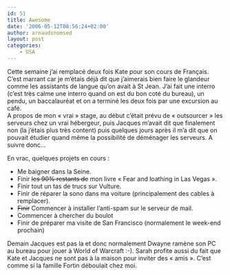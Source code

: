 ```yaml
---
id: 51
title: Awesome
date: '2006-05-12T08:56:24+02:00'
author: arnaudsnomsed
layout: post
categories:
    - USA
---
```


Cette semaine j’ai remplacé deux fois Kate pour son cours de Français. C’est marrant car je m’étais déjà dit que j’aimerais bien faire le glandeur comme les assistants de langue qu’on avait à St Jean. J’ai fait une interro (c’est très calme une interro quand on est du bon coté du bureau), un pendu, un baccalauréat et on a terminé les deux fois par une excursion au café.  
A propos de mon « vrai » stage, au début c’était prévu de « outsourcer » les serveurs chez un vrai hébergeur, puis Jacques m’avait dit que finalement non (la j’étais plus très content) puis quelques jours après il m’a dit que on pouvait étudier quand même la possibilité de déménager les serveurs. A suivre donc…

En vrac, quelques projets en cours :

- Me baigner dans la Seine.
- Finir <strike>les 90% restants de</strike> mon livre « Fear and loathing in Las Vegas ».
- Finir tout un tas de trucs sur Vulture.
- Finir de réparer la sono dans ma voiture (principalement des cables à remplacer).
- <strike>Finir</strike> Commencer à installer l’anti-spam sur le serveur de mail.
- Commencer à chercher du boulot
- Finir de préparer ma visite de San Francisco (normalement le week-end prochain)

Demain Jacques est pas la et donc normalement Dwayne ramène son PC au bureau pour jouer à World of Warcraft :-). Sarah profite aussi du fait que Kate et Jacques ne sont pas à la maison pour inviter des « amis ». C’est comme si la famille Fortin déboulait chez moi.